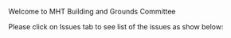 Welcome to MHT Building and Grounds Committee

Please click on Issues tab to see list of the issues as show below:


